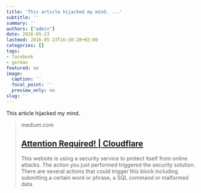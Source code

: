 ```yaml
---
title: 'This article hijacked my mind. ...'
subtitle: ''
summary: ''
authors: ["admin"]
date: 2016-05-23
lastmod: 2016-05-23T16:50:28+02:00
categories: []
tags:
- facebook
- german
featured: no
image:
  caption: ''
  focal_point: ''
  preview_only: no
slug: ''
---
```

This article hijacked my mind.
> medium.com
> ## [Attention Required! | Cloudflare](https://medium.com/@tristanharris/how-technology-hijacks-peoples-minds-from-a-magician-and-google-s-design-ethicist-56d62ef5edf3#.l8vn60ezd)
>
>This website is using a security service to protect itself from online attacks. The action you just performed triggered the security solution. There are several actions that could trigger this block including submitting a certain word or phrase, a SQL command or malformed data.


